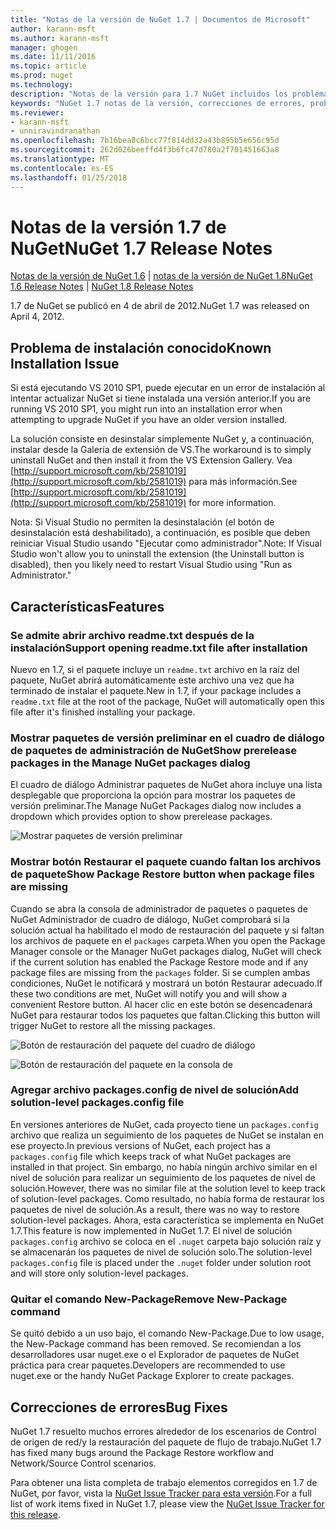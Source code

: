 ```yaml
---
title: "Notas de la versión de NuGet 1.7 | Documentos de Microsoft"
author: karann-msft
ms.author: karann-msft
manager: ghogen
ms.date: 11/11/2016
ms.topic: article
ms.prod: nuget
ms.technology: 
description: "Notas de la versión para 1.7 NuGet incluidos los problemas conocidos, correcciones de errores, las funciones agregadas y dcr."
keywords: "NuGet 1.7 notas de la versión, correcciones de errores, problemas, conocidos agregan características, DCR"
ms.reviewer:
- karann-msft
- unniravindranathan
ms.openlocfilehash: 7b16bea8c6bcc77f814dd32a43b895b5e656c95d
ms.sourcegitcommit: 262d026beeffd4f3b6fc47d780a2f701451663a8
ms.translationtype: MT
ms.contentlocale: es-ES
ms.lasthandoff: 01/25/2018
---
```

# <a name="nuget-17-release-notes"></a><span data-ttu-id="b31ec-104">Notas de la versión 1.7 de NuGet</span><span class="sxs-lookup"><span data-stu-id="b31ec-104">NuGet 1.7 Release Notes</span></span>

<span data-ttu-id="b31ec-105">[Notas de la versión de NuGet 1.6](../release-notes/nuget-1.6.md) | [notas de la versión de NuGet 1.8](../release-notes/nuget-1.8.md)</span><span class="sxs-lookup"><span data-stu-id="b31ec-105">[NuGet 1.6 Release Notes](../release-notes/nuget-1.6.md) | [NuGet 1.8 Release Notes](../release-notes/nuget-1.8.md)</span></span>

<span data-ttu-id="b31ec-106">1.7 de NuGet se publicó en 4 de abril de 2012.</span><span class="sxs-lookup"><span data-stu-id="b31ec-106">NuGet 1.7 was released on April 4, 2012.</span></span>

## <a name="known-installation-issue"></a><span data-ttu-id="b31ec-107">Problema de instalación conocido</span><span class="sxs-lookup"><span data-stu-id="b31ec-107">Known Installation Issue</span></span>
<span data-ttu-id="b31ec-108">Si está ejecutando VS 2010 SP1, puede ejecutar en un error de instalación al intentar actualizar NuGet si tiene instalada una versión anterior.</span><span class="sxs-lookup"><span data-stu-id="b31ec-108">If you are running VS 2010 SP1, you might run into an installation error when attempting to upgrade NuGet if you have an older version installed.</span></span>

<span data-ttu-id="b31ec-109">La solución consiste en desinstalar simplemente NuGet y, a continuación, instalar desde la Galería de extensión de VS.</span><span class="sxs-lookup"><span data-stu-id="b31ec-109">The workaround is to simply uninstall NuGet and then install it from the VS Extension Gallery.</span></span>  <span data-ttu-id="b31ec-110">Vea [http://support.microsoft.com/kb/2581019](http://support.microsoft.com/kb/2581019) para más información.</span><span class="sxs-lookup"><span data-stu-id="b31ec-110">See [http://support.microsoft.com/kb/2581019](http://support.microsoft.com/kb/2581019) for more information.</span></span>

<span data-ttu-id="b31ec-111">Nota: Si Visual Studio no permiten la desinstalación (el botón de desinstalación está deshabilitado), a continuación, es posible que deben reiniciar Visual Studio usando "Ejecutar como administrador".</span><span class="sxs-lookup"><span data-stu-id="b31ec-111">Note: If Visual Studio won't allow you to uninstall the extension (the Uninstall button is disabled), then you likely need to restart Visual Studio using "Run as Administrator."</span></span>

## <a name="features"></a><span data-ttu-id="b31ec-112">Características</span><span class="sxs-lookup"><span data-stu-id="b31ec-112">Features</span></span>

### <a name="support-opening-readmetxt-file-after-installation"></a><span data-ttu-id="b31ec-113">Se admite abrir archivo readme.txt después de la instalación</span><span class="sxs-lookup"><span data-stu-id="b31ec-113">Support opening readme.txt file after installation</span></span>
<span data-ttu-id="b31ec-114">Nuevo en 1.7, si el paquete incluye un `readme.txt` archivo en la raíz del paquete, NuGet abrirá automáticamente este archivo una vez que ha terminado de instalar el paquete.</span><span class="sxs-lookup"><span data-stu-id="b31ec-114">New in 1.7, if your package includes a `readme.txt` file at the root of the package, NuGet will automatically open this file after it's finished installing your package.</span></span>

### <a name="show-prerelease-packages-in-the-manage-nuget-packages-dialog"></a><span data-ttu-id="b31ec-115">Mostrar paquetes de versión preliminar en el cuadro de diálogo de paquetes de administración de NuGet</span><span class="sxs-lookup"><span data-stu-id="b31ec-115">Show prerelease packages in the Manage NuGet packages dialog</span></span>
<span data-ttu-id="b31ec-116">El cuadro de diálogo Administrar paquetes de NuGet ahora incluye una lista desplegable que proporciona la opción para mostrar los paquetes de versión preliminar.</span><span class="sxs-lookup"><span data-stu-id="b31ec-116">The Manage NuGet Packages dialog now includes a dropdown which provides option to show prerelease packages.</span></span>

![Mostrar paquetes de versión preliminar](./media/prerelease-dropdown.png)

### <a name="show-package-restore-button-when-package-files-are-missing"></a><span data-ttu-id="b31ec-118">Mostrar botón Restaurar el paquete cuando faltan los archivos de paquete</span><span class="sxs-lookup"><span data-stu-id="b31ec-118">Show Package Restore button when package files are missing</span></span>
<span data-ttu-id="b31ec-119">Cuando se abra la consola de administrador de paquetes o paquetes de NuGet Administrador de cuadro de diálogo, NuGet comprobará si la solución actual ha habilitado el modo de restauración del paquete y si faltan los archivos de paquete en el `packages` carpeta.</span><span class="sxs-lookup"><span data-stu-id="b31ec-119">When you open the Package Manager console or the Manager NuGet packages dialog, NuGet will check if the current solution has enabled the Package Restore mode and if any package files are missing from the `packages` folder.</span></span> <span data-ttu-id="b31ec-120">Si se cumplen ambas condiciones, NuGet le notificará y mostrará un botón Restaurar adecuado.</span><span class="sxs-lookup"><span data-stu-id="b31ec-120">If these two conditions are met, NuGet will notify you and will show a convenient Restore button.</span></span> <span data-ttu-id="b31ec-121">Al hacer clic en este botón se desencadenará NuGet para restaurar todos los paquetes que faltan.</span><span class="sxs-lookup"><span data-stu-id="b31ec-121">Clicking this button will trigger NuGet to restore all the missing packages.</span></span>

![Botón de restauración del paquete del cuadro de diálogo](./media/packagerestore-dialog.png)

![Botón de restauración del paquete en la consola de](./media/packagerestore-console.png)

### <a name="add-solution-level-packagesconfig-file"></a><span data-ttu-id="b31ec-124">Agregar archivo packages.config de nivel de solución</span><span class="sxs-lookup"><span data-stu-id="b31ec-124">Add solution-level packages.config file</span></span>
<span data-ttu-id="b31ec-125">En versiones anteriores de NuGet, cada proyecto tiene un `packages.config` archivo que realiza un seguimiento de los paquetes de NuGet se instalan en ese proyecto.</span><span class="sxs-lookup"><span data-stu-id="b31ec-125">In previous versions of NuGet, each project has a `packages.config` file which keeps track of what NuGet packages are installed in that project.</span></span> <span data-ttu-id="b31ec-126">Sin embargo, no había ningún archivo similar en el nivel de solución para realizar un seguimiento de los paquetes de nivel de solución.</span><span class="sxs-lookup"><span data-stu-id="b31ec-126">However, there was no similar file at the solution level to keep track of solution-level packages.</span></span> <span data-ttu-id="b31ec-127">Como resultado, no había forma de restaurar los paquetes de nivel de solución.</span><span class="sxs-lookup"><span data-stu-id="b31ec-127">As a result, there was no way to restore solution-level packages.</span></span>
<span data-ttu-id="b31ec-128">Ahora, esta característica se implementa en NuGet 1.7.</span><span class="sxs-lookup"><span data-stu-id="b31ec-128">This feature is now implemented in NuGet 1.7.</span></span> <span data-ttu-id="b31ec-129">El nivel de solución `packages.config` archivo se coloca en el `.nuget` carpeta bajo solución raíz y se almacenarán los paquetes de nivel de solución solo.</span><span class="sxs-lookup"><span data-stu-id="b31ec-129">The solution-level `packages.config` file is placed under the `.nuget` folder under solution root and will store only solution-level packages.</span></span>

### <a name="remove-new-package-command"></a><span data-ttu-id="b31ec-130">Quitar el comando New-Package</span><span class="sxs-lookup"><span data-stu-id="b31ec-130">Remove New-Package command</span></span>
<span data-ttu-id="b31ec-131">Se quitó debido a un uso bajo, el comando New-Package.</span><span class="sxs-lookup"><span data-stu-id="b31ec-131">Due to low usage, the New-Package command has been removed.</span></span> <span data-ttu-id="b31ec-132">Se recomiendan a los desarrolladores usar nuget.exe o el Explorador de paquetes de NuGet práctica para crear paquetes.</span><span class="sxs-lookup"><span data-stu-id="b31ec-132">Developers are recommended to use nuget.exe or the handy NuGet Package Explorer to create packages.</span></span>

## <a name="bug-fixes"></a><span data-ttu-id="b31ec-133">Correcciones de errores</span><span class="sxs-lookup"><span data-stu-id="b31ec-133">Bug Fixes</span></span>
<span data-ttu-id="b31ec-134">NuGet 1.7 resuelto muchos errores alrededor de los escenarios de Control de origen de red/y la restauración del paquete de flujo de trabajo.</span><span class="sxs-lookup"><span data-stu-id="b31ec-134">NuGet 1.7 has fixed many bugs around the Package Restore workflow and Network/Source Control scenarios.</span></span>

<span data-ttu-id="b31ec-135">Para obtener una lista completa de trabajo elementos corregidos en 1.7 de NuGet, por favor, vista la [NuGet Issue Tracker para esta versión](http://nuget.codeplex.com/workitem/list/advanced?keyword=&status=Closed&type=All&priority=All&release=NuGet%201.7&assignedTo=All&component=All&sortField=Votes&sortDirection=Descending&page=0).</span><span class="sxs-lookup"><span data-stu-id="b31ec-135">For a full list of work items fixed in NuGet 1.7, please view the [NuGet Issue Tracker for this release](http://nuget.codeplex.com/workitem/list/advanced?keyword=&status=Closed&type=All&priority=All&release=NuGet%201.7&assignedTo=All&component=All&sortField=Votes&sortDirection=Descending&page=0).</span></span>

